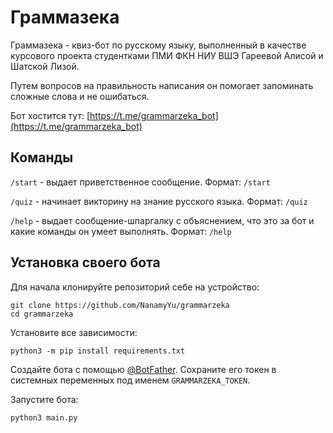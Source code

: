 # Граммазека
Граммазека - квиз-бот по русскому языку, выполненный в качестве курсового проекта студентками ПМИ ФКН НИУ ВШЭ Гареевой Алисой и Шатской Лизой.

Путем вопросов на правильность написания он помогает запоминать сложные слова и не ошибаться.

Бот хостится тут: [https://t.me/grammarzeka_bot](https://t.me/grammarzeka_bot)

## Команды

`/start` - выдает приветственное сообщение. Формат: `/start`

`/quiz` - начинает викторину на знание русского языка. Формат: `/quiz` 

`/help` - выдает сообщение-шпаргалку с объяснением, что это за бот и какие команды он умеет выполнять. Формат: `/help`

## Установка своего бота
Для начала клонируйте репозиторий себе на устройство:
```
git clone https://github.com/NanamyYu/grammarzeka
cd grammarzeka
```
Установите все зависимости:
```
python3 -m pip install requirements.txt
```
Создайте бота с помощью [@BotFather](https://t.me/BotFather). Сохраните его токен в системных переменных под именем `GRAMMARZEKA_TOKEN`.

Запустите бота:
```
python3 main.py
```
